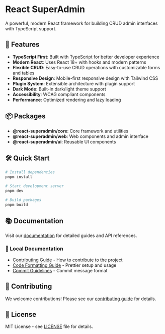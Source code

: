 # React SuperAdmin

A powerful, modern React framework for building CRUD admin interfaces with TypeScript support.

## 🚀 Features

- **TypeScript First**: Built with TypeScript for better developer experience
- **Modern React**: Uses React 18+ with hooks and modern patterns
- **Flexible CRUD**: Easy-to-use CRUD operations with customizable forms and tables
- **Responsive Design**: Mobile-first responsive design with Tailwind CSS
- **Plugin System**: Extensible architecture with plugin support
- **Dark Mode**: Built-in dark/light theme support
- **Accessibility**: WCAG compliant components
- **Performance**: Optimized rendering and lazy loading

## 📦 Packages

- **@react-superadmin/core**: Core framework and utilities
- **@react-superadmin/web**: Web components and admin interface
- **@react-superadmin/ui**: Reusable UI components

## 🛠️ Quick Start

```bash
# Install dependencies
pnpm install

# Start development server
pnpm dev

# Build packages
pnpm build
```

## 📚 Documentation

Visit our [documentation](https://react-superadmin.web.app) for detailed guides and API references.

### 📖 Local Documentation

- [Contributing Guide](CONTRIBUTING.md) - How to contribute to the project
- [Code Formatting Guide](docs/FORMATTING.md) - Prettier setup and usage
- [Commit Guidelines](COMMIT_GUIDELINES.md) - Commit message format

## 🤝 Contributing

We welcome contributions! Please see our [contributing guide](CONTRIBUTING.md) for details.

## 📄 License

MIT License - see [LICENSE](LICENSE) file for details.
